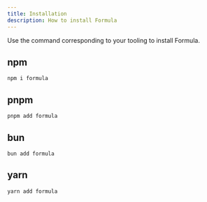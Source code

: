 ```yaml
---
title: Installation
description: How to install Formula
---
```


Use the command corresponding to your tooling to install Formula.

## npm

```text
npm i formula
```

## pnpm

```text
pnpm add formula
```

## bun

```text
bun add formula
```

## yarn

```text
yarn add formula
```
